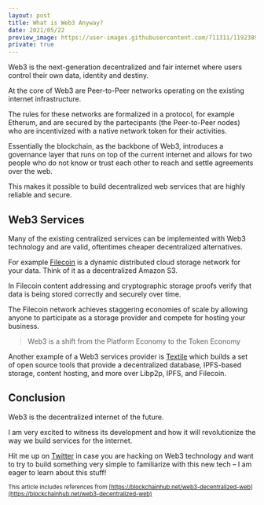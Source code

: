 ```yaml
---
layout: post
title: What is Web3 Anyway?
date: 2021/05/22
preview_image: https://user-images.githubusercontent.com/711311/119238909-cb20e400-bb45-11eb-820b-99c513f90fd6.jpg
private: true
---
```


Web3 is the next-generation decentralized and fair internet where users control their own data, identity and destiny.

At the core of Web3 are Peer-to-Peer networks operating on the existing internet infrastructure.

The rules for these networks are formalized in a protocol, for example Etherum, and are secured by the partecipants (the Peer-to-Peer nodes) who are incentivized with a native network token for their activities.

Essentially the blockchain, as the backbone of Web3, introduces a governance layer that runs on top of the current internet and allows for two people who do not know or trust each other to reach and settle agreements over the web.

This makes it possible to build decentralized web services that are highly reliable and secure.

## Web3 Services

Many of the existing centralized services can be implemented with Web3 technology and are valid, oftentimes cheaper decentralized alternatives.

For example [Filecoin](https://filecoin.io) is a dynamic distributed cloud storage network for your data. Think of it as a decentralized Amazon S3.

In Filecoin content addressing and cryptographic storage proofs verify that data is being stored correctly and securely over time.

The Filecoin network achieves staggering economies of scale by allowing anyone to participate as a storage provider and compete for hosting your business.

> Web3 is a shift from the Platform Economy to the Token Economy

Another example of a Web3 services provider is [Textile](https://textile.io/) which builds a set of open source tools that provide a decentralized database, IPFS-based storage, content hosting, and more over Libp2p, IPFS, and Filecoin.

## Conclusion

Web3 is the decentralized internet of the future.

I am very excited to witness its development and how it will revolutionize the way we build services for the internet.

Hit me up on [Twitter](https://twitter.com/giuseppegurgone) in case you are hacking on Web3 technology and want to try to build something very simple to familiarize with this new tech – I am eager to learn about this stuff!

<small>This article includes references from [https://blockchainhub.net/web3-decentralized-web](https://blockchainhub.net/web3-decentralized-web)</small>
